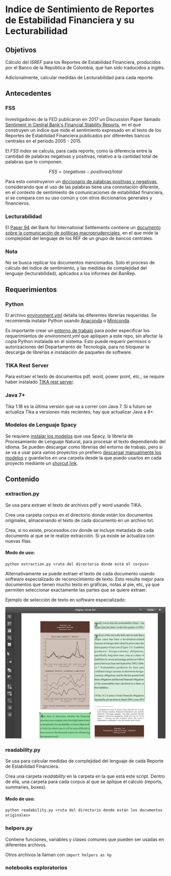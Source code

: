 # Indice de Sentimiento de Reportes de Estabilidad Financiera y su Lecturabilidad

## Objetivos
Cálculo del *ISREF* para los Reportes de Estabilidad Financiera, producidos por el Banco de la República de Colombia, que han sido traducidos a inglés.

Adicionalmente, calcular medidas de Lecturabilidad para cada reporte.

## Antecedentes

### FSS
Investigadores de  la FED publicaron en 2017 un Discussion Paper llamado
[Sentiment in Central Bank's Financial Stability Reports](https://www.federalreserve.gov/econres/ifdp/files/ifdp1203.pdf), en el que construyen un índice que mide el sentimiento expresado en el texto de los Reportes de Estabilidad Financiera publicados por diferentes bancos centrales en el período 2005 - 2015.

El *FSS index* se calcula, para cada reporte, como la diferencia entre la cantidad de palabras negativas y positivas, relativo a la cantidad total de palabras que lo componen.

```math #fss
FSS = (negativas - positivas) / total
```

 Para esto construyeron un [diccionario de palabras positivas y negativas](https://www.federalreserve.gov/econres/ifdp/files/ifdp1203-appendix.xlsx), considerando que el uso de las palabras tiene una connotación diferente, en el contexto de sentimiento de comunicaciones de estabilidad financiera, si se compara con su uso común y con otros diccionarios generales y financieros.

### Lecturabilidad
El [Paper 94](https://www.bis.org/publ/bppdf/bispap94.htm) del Bank for International Settlements contiene un [documento sobre la comunicación de políticas macroprudenciales](https://www.bis.org/publ/bppdf/bispap94c_rh.pdf), en el que mide la complejidad del lenguaje de los REF de un grupo de bancos centrales.

### Nota
No se busca replicar los documentos mencionados. Solo el proceso de cálculo del índice de sentimiento, y las medidas de complejidad del lenguaje (lecturabilidad), aplicados a los informes del BanRep.

## Requerimientos

### Python
El archivo [environment.yml](environment.yml) detalla las diferentes librerías requeridas. Se recomienda instalar Python usando [Anaconda](https://www.anaconda.com/download/#windows) o [Miniconda](https://conda.io/miniconda.html).

Es importante crear un [entorno de trabajo](https://conda.io/docs/user-guide/tasks/manage-environments.html) para poder especificar los requerimientos de *environment.yml* que apliquen a este repo, sin afectar la copia Python instalada en el sistema. Esto puede requerir permisos o autorizaciones del Departamento de Tecnología, para no bloquear la descarga de librerías e instalación de paquetes de software.

### TIKA Rest Server
Para extraer el texto de documentos pdf, word, power point, etc., se require haber instalado [TIKA rest server](http://www.apache.org/dyn/closer.cgi/tika/tika-server-1.18.jar).

### Java 7+
Tika 1.18 es la última versión que va a correr con Java 7. Si a futuro se actualiza Tika a versiones más recientes, hay que actualizar Java a 8+.

### Modelos de Lenguaje Spacy
Se requiere [instalar los modelos](https://spacy.io/usage/models#section-install) que usa Spacy, la librería de Procesamiento de Lenguaje Natural, para procesar el texto dependiendo del idioma. Se pueden descargar como librerías del entorno de trabajo, pero si se va a usar para varios proyectos yo prefiero [descargar manualmente los modelos](https://github.com/explosion/spacy-models/releases/download/en_core_web_sm-2.0.0/en_core_web_sm-2.0.0.tar.gz) y guardarlos en una carpeta desde la que puedo usarlos en cada proyecto mediante un [shorcut link](https://spacy.io/usage/models#usage).

## Contenido
### extraction.py
Se usa para extraer el texto de archivos pdf y word usando TIKA.

Crea una carpeta *corpus* en el directorio donde están los documentos originales, almacenando el texto de cada documento en un archivo txt.

Crea, si no existe, *procesados.csv* donde se incluye metadata de cada documento al que se le realize extracción. Si ya existe se actualiza con nuevas filas.

#### Modo de uso:
````
python extraction.py <ruta del directorio donde está el corpus>
````

Alternativamente se puede extraer el texto de cada documento usando software especializado de reconocimiento de texto. Esto resulta mejor para documentos que tienen mucho texto en gráficas, notas al pie, etc, ya que permiten seleccionar exactamente las partes que se quiere extraer.

Ejemplo de selección de texto en software especializado:

![Ejemplo de selección de texto en software especializado](assets/filtered.png)

### readability.py
Se usa para calcular medidas de complejidad del lenguaje de cada Reporte de Estabilidad Financiera.

Crea una carpeta *readability* en la carpeta en la que está este script. Dentro de ella, una carpeta para cada corpus al que se aplique el cálculo (reports, summaries, boxes).

#### Modo de uso:
````
python readability.py <ruta del directorio donde están los documentos originales>
````

### helpers.py
Contiene funciones, variables y clases comunes que pueden ser usadas en diferentes archivos.

Otros archivos la llaman con `import helpers as hp`

### notebooks exploratorios
